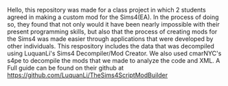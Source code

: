 Hello, this repository was made for a class project in which 2 students agreed in making a custom mod for the Sims4(EA). In the process of doing so, they found that not only would it have been nearly impossible with their present programming skills, but also that the process of creating mods for the Sims4 was made easier through applications that were developed by other individuals. This respository includes the data that was decompiled using LuquanLi's Sims4 Decompiler/Mod Creator. We also used cmarNYC's s4pe to decompile the mods that we made to analyze the code and XML. A Full guide can be found on their github at https://github.com/LuquanLi/TheSims4ScriptModBuilder

